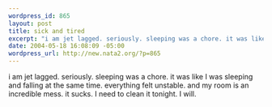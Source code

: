 ```yaml
--- 
wordpress_id: 865
layout: post
title: sick and tired
excerpt: "i am jet lagged. seriously. sleeping was a chore. it was like I was sleeping and falling at the same time. everything felt unstable. and my room is an incredible mess. it sucks. I need to clean it tonight. I will. "
date: 2004-05-18 16:08:09 -05:00
wordpress_url: http://new.nata2.org/?p=865
---
```

i am jet lagged. seriously. sleeping was a chore. it was like I was sleeping and falling at the same time. everything felt unstable. and my room is an incredible mess. it sucks. I need to clean it tonight. I will. 
